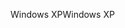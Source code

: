 <span data-ttu-id="7ba46-101">Windows XP</span><span class="sxs-lookup"><span data-stu-id="7ba46-101">Windows XP</span></span>
